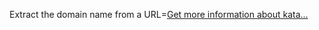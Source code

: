 Extract the domain name from a URL=[Get more information about kata...](/kata/514a024011ea4fb54200004b)